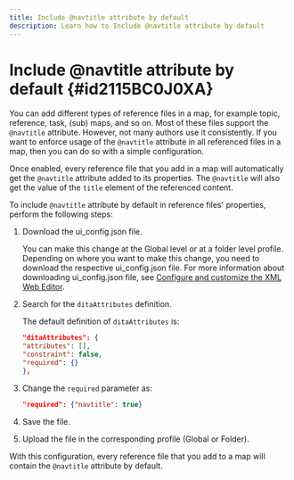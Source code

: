 ```yaml
---
title: Include @navtitle attribute by default
description: Learn how to Include @navtitle attribute by default
---
```


# Include @navtitle attribute by default {#id2115BC0J0XA}

You can add different types of reference files in a map, for example topic, reference, task, \(sub\) maps, and so on. Most of these files support the `@navtitle` attribute. However, not many authors use it consistently. If you want to enforce usage of the `@navtitle` attribute in all referenced files in a map, then you can do so with a simple configuration.

Once enabled, every reference file that you add in a map will automatically get the `@navtitle` attribute added to its properties. The `@navtitle` will also get the value of the `title` element of the referenced content.

To include `@navtitle` attribute by default in reference files' properties, perform the following steps:

1.  Download the ui\_config.json file.

    You can make this change at the Global level or at a folder level profile. Depending on where you want to make this change, you need to download the respective ui\_config.json file. For more information about downloading ui\_config.json file, see [Configure and customize the XML Web Editor](conf-folder-level.md#id2065G300O5Z).

1.  Search for the `ditaAttributes` definition.

    The default definition of `ditaAttributes` is:

    ```json
    "ditaAttributes": {
    "attributes": [],
    "constraint": false,
    "required": {}
    },
    ```

1.  Change the `required` parameter as:

    ```json
    "required": {"navtitle": true}
    ```

1.  Save the file.

1.  Upload the file in the corresponding profile \(Global or Folder\).


With this configuration, every reference file that you add to a map will contain the `@navtitle` attribute by default.

